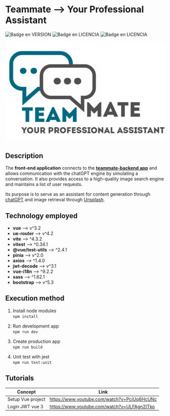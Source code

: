 # Teammate --> Your Professional Assistant

  ![Badge en VERSION](https://img.shields.io/badge/VERSION-1.0.0-blue) ![Badge en LICENCIA](https://img.shields.io/badge/LICENSE-MIT-yellow) ![Badge en LICENCIA](https://img.shields.io/badge/RELEASE%20DATE-JULY%202023-green)

![Teammate -- Your Professional Assistant](https://github.com/sergioges/teammate/blob/main/public/logo_readme.png?raw=true)

## Description
The **front-end application** connects to the [**teammate-backend app**](https://github.com/sergioges/teammate-backend) and allows communication with the chatGPT engine by simulating a conversation. It also provides access to a high-quality image search engine and maintains a list of user requests. 

Its purpose is to serve as an assistant for content generation through [chatGPT](https://platform.openai.com/) and image retrieval through [Unsplash](https://unsplash.com/developers).

## Technology employed
- **vue** --> v^3.2
- **ue-router** --> v^4.2
- **vite** --> ^4.3.2
- **vitest** --> ^0.34.1
- **@vue/test-utils** --> ^2.4.1
- **pinia** --> v^2.0
- **axios** --> ^1.4.0
- **jwt-decode** --> v^3.1
- **vue-i18n** --> ^9.2.2
- **sass** --> ^1.62.1
- **bootstrap** --> v^5.3

## Execution method
1. Install node modules\
`npm install`

2. Run development app\
`npm run dev`

3. Create production app\
`npm run build`

4. Unit test with jest\
`npm run test:unit`

## Tutorials
|Concept | Link |
|--       |--    |
Setup Vue project | https://www.youtube.com/watch?v=PciUq6HcUNc
Login JWT vue 3 | https://www.youtube.com/watch?v=ULFAgn2ITko
